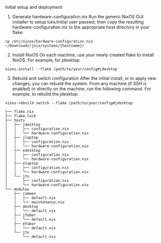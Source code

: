 Initial setup and deployment
1. Generate hardware-configuration.nix
Run the generic NixOS GUI installer to setup luks/initial user passwd, then copy the resulting hardware-configuration.nix to the appropriate host directory in your flake:

```cp /etc/nixos/hardware-configuration.nix ~/Downloads/jnix/systems/{hostname}/```

2. Install NixOS
On each machine, use your newly created flake to install NixOS. For example, for jdesktop:

```nixos-install --flake /path/to/your/config#jdesktop```

3. Rebuild and switch configuration
After the initial install, or to apply new changes, you can rebuild the system. From any machine (if SSH is enabled) or directly on the machine, run the following command. For example, to rebuild the jdesktop:

```nixos-rebuild switch --flake /path/to/your/config#jdesktop```

```.
├── flake.nix
├── flake.lock
├── hosts
│   ├── jdesktop
│   │   ├── configuration.nix
│   │   └── hardware-configuration.nix
│   ├── jlaptop
│   │   ├── configuration.nix
│   │   └── hardware-configuration.nix
│   ├── edesktop
│   │   ├── configuration.nix
│   │   └── hardware-configuration.nix
│   ├── elaptop
│   │   ├── configuration.nix
│   │   └── hardware-configuration.nix
│   └── jtv
│       ├── configuration.nix
│       └── hardware-configuration.nix
└── modules
    ├── common
    │   ├── default.nix
    │   └── maintenance.nix
    ├── desktop
    │   └── default.nix
    ├── jfaber
    │   └── default.nix
    ├── efaber
    │   └── default.nix
    └── jtv
        └── default.nix
```

